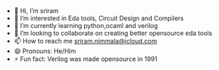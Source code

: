 - 👋 Hi, I’m sriram
- 👀 I’m interested in Eda tools, Circuit Design and Compilers
- 🌱 I’m currently learning python,ocaml and verilog
- 💞️ I’m looking to collaborate on creating better opensource eda tools
- 📫 How to reach me sriram.nimmala@icloud.com
- 😄 Pronouns: He/Him
- ⚡ Fun fact: Verilog was made opensource in 1991

<!---
goatgate/goatgate is a ✨ special ✨ repository because its `README.md` (this file) appears on your GitHub profile.
You can click the Preview link to take a look at your changes.
--->
